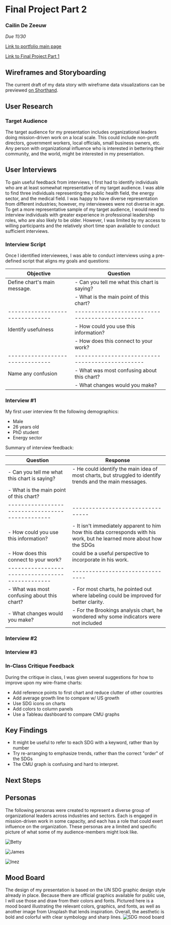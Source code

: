 # Final Project Part 2
### Cailin De Zeeuw
*Due 11/30*

[Link to portfolio main page](/README.md)

[Link to Final Project Part 1](/final_part1.md)

## Wireframes and Storyboarding
The current draft of my data story with wireframe data visualizations can be previewed [on Shorthand](https://preview.shorthand.com/hWTlxeBEd0zlYx2A).

## User Research

### Target Audience
The target audience for my presentation includes organizational leaders doing mission-driven work on a local scale. This could include non-profit directors, government workers, local officials, small business owners, etc. Any person with organizational influence who is interested in bettering their community, and the world, might be interested in my presentation. 

## User Interviews
To gain useful feedback from interviews, I first had to identify individuals who are at least somewhat representative of my target audience. I was able to find three individuals representing the public health field, the energy sector, and the medical field. I was happy to have diverse representation from different industries; however, my interviewees were not diverse in age. To get a more representative sample of my target audience, I would need to interview individuals with greater experience in professional leadership roles, who are also likely to be older. However, I was limited by my access to willing participants and the relatively short time span available to conduct sufficient interviews.

### Interview Script
Once I identified interviewees, I was able to conduct interviews using a pre-defined script that aligns my goals and questions:

| Objective                     | Question    
| ------------------------------|-----------------------------------------------|
| Define chart's main message.  |- Can you tell me what this chart is saying?   |
|                               |- What is the main point of this chart?        |
|-------------------------------|-----------------------------------------------|  
| Identify usefulness           |- How could you use this information?          |
|                               |- How does this connect to your work?          |
|-------------------------------|-----------------------------------------------|
| Name any confusion            |- What was most confusing about this chart?    |
|                               |- What changes would you make?                 |


### Interview #1
My first user interview fit the following demographics:
* Male
* 26 years old
* PhD student
* Energy sector

Summary of interview feedback:

| Question                                      | Response
|-----------------------------------------------|-------------------------------
|- Can you tell me what this chart is saying?   |- He could identify the main idea of most charts, but struggled to identify trends and the main messages.
|- What is the main point of this chart?        |
|-----------------------------------------------|--------------------------------  
|- How could you use this information?          |- It isn't immediately apparent to him how this data corresponds with his work, but he learned more about how the SDGs
|- How does this connect to your work?          |could be a useful perspective to incorporate in his work. 
|-----------------------------------------------|-------------------------------
|- What was most confusing about this chart?    |- For most charts, he pointed out where labeling could be improved for better clarity. 
|- What changes would you make?                 |- For the Brookings analysis chart, he wondered why some indicators were not included


### Interview #2


### Interview #3


### In-Class Critique Feedback
During the critique in class, I was given several suggestions for how to improve upon my wire-frame charts:
* Add reference points to first chart and reduce clutter of other countries
* Add average growth line to compare w/ US growth
* Use SDG icons on charts
* Add colors to column panels
* Use a Tableau dashboard to compare CMU graphs

## Key Findings
* It might be useful to refer to each SDG with a keyword, rather than by number
* Try re-arranging to emphasize trends, rather than the correct "order" of the SDGs
* The CMU graph is confusing and hard to interpret.

## Next Steps


## Personas
The following personas were created to represent a diverse group of organizational leaders across industries and sectors. Each is engaged in mission-driven work in some capacity, and each has a role that could exert influence on the organization. These personas are a limited and specific picture of what some of my audience-members might look like. 

![Betty](https://user-images.githubusercontent.com/117120584/205215346-a793a5ab-2210-4017-b90a-0d4c31dbf14d.jpg)

![James](https://user-images.githubusercontent.com/117120584/205215365-6888cfad-4785-469f-8749-dc30ca571eb1.jpg)

![Inez](https://user-images.githubusercontent.com/117120584/205215353-eeb2e729-a57f-4257-98b5-ee846cae47c1.jpg)


## Mood Board
The design of my presentation is based on the UN SDG graphic design style already in place. Because there are official graphics available for public use, I will use those and draw from their colors and fonts. Pictured here is a mood board illustrating the relevant colors, graphics, and fonts, as well as another image from Unsplash that lends inspiration. Overall, the aesthetic is bold and colorful with clear symbology and sharp lines. 
![SDG mood board](https://user-images.githubusercontent.com/117120584/205215071-80a01681-b30c-4e6e-b12c-aef50b5ed222.jpg)



